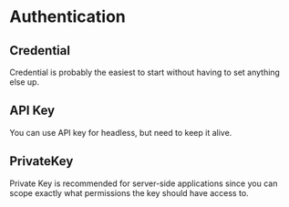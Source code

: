 # Authentication

## Credential
Credential is probably the easiest to start without having to set anything else up.

## API Key
You can use API key for headless, but need to keep it alive.

## PrivateKey
Private Key is recommended for server-side applications since you can scope exactly what permissions the key should
have access to.
